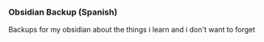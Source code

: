### Obsidian Backup (Spanish)
Backups for my obsidian about the things i learn and i don't want to forget 
